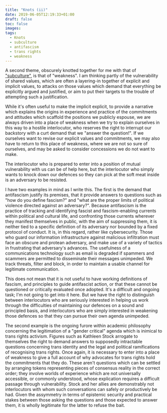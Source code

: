 ```yaml
---
title: "Knots (ii)"
date: 2019-06-05T12:19:33+01:00
draft: false
toc: false
images:
tags:
  - Knots
  - subculture
  - antifascism
  - trans rights
  - weakness
---
```

A second theme, obscurely knotted together for me with that of ["subculture"](/posts/knots), is that of "weakness". I am thinking partly of the vulnerability of shared values, which are often a layering-in together of explicit and implicit values, to attacks on those values which demand that everything be explicitly argued and justified, or aim to put their targets to the trouble of attempting such a justification.

While it's often useful to make the implicit explicit, to provide a narrative which explains the origins in experience and practice of the commitments and attitudes which scaffold the positions we publicly espouse, we are always driven into a place of weakness when we try to explain ourselves in this way to a hostile interlocutor, who reserves the right to interrupt our backstory with a curt demand that we "answer the question!". If we ourselves want to revise our explicit values and commitments, we may also have to return to this place of weakness, where we are not so sure of ourselves, and may be asked to consider concessions we do not want to make.

The interlocutor who is prepared to enter into a position of mutual vulnerability with us can be of help here, but the interlocutor who simply wants to knock down our defences so they can pick at the soft meat inside is an adversary to be resisted.

I have two examples in mind as I write this. The first is the demand that antifascism justify its premises, that it provide answers to questions such as "how do you define fascism?" and "what are the proper limits of political violence directed against an adversary?". Because antifascism is the practice of tracking and identifying fascist and fascism-enabling currents within political and cultural life, and confronting those currents wherever they manifest themselves in public, with the aim of suppressing them, it is neither tied to a specific definition of its adversary nor bounded by a fixed protocol of conduct. It is, in this regard, rather like cybersecurity. Those who guard our information infrastructure against malicious infiltration must face an obscure and protean adversary, and make use of a variety of tactics in frustrating that adversary's advances. The usefulness of a communications technology such as email is degraded if spammers and scammers are permitted to disseminate their messages unimpeded. We track threats, filter and block, in order to maintain a usable channel for legitimate communication.

This does not mean that it is not useful to have working definitions of fascism, and principles to guide antifascist action, or that these cannot be questioned or critically evaluated once adopted. It's a difficult and ongoing task; I'm not going to get into it here. But we have the right to distinguish between interlocutors who are seriously interested in helping us work through the difficulties of maintaining our defences on a sound and principled basis, and interlocutors who are simply interested in weakening those defences so that they can pursue their own agenda unimpeded.

The second example is the ongoing furore within academic philosophy concerning the legitimation of a "gender critical" agenda which is inimical to trans rights activism. Figures such as Kathleen Stock arrogate to themselves the right to demand answers to supposedly intractable questions concerning trans identity and the legal and political ramifications of recognising trans rights. Once again, it is necessary to enter into a place of weakness to give a full account of why advocates for trans rights hold the commitments that they do. These aren't questions which can be settled by arranging tokens representing pieces of consensus reality in the correct order; they involve worlds of experience which are not universally accessible, or commonly understood, whose explication requires a difficult passage through vulnerability. Stock and her allies are demonstrably not interlocutors with whom such conversations can safely or productively be had. Given the assymmetry in terms of epistemic security and practical stakes between those asking the questions and those expected to answer them, it is wholly legitimate for the latter to refuse the bait.
